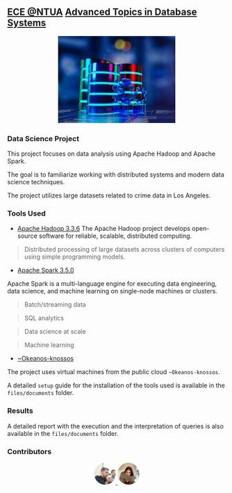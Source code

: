 ## [ECE @NTUA](https://www.ece.ntua.gr/en/undergraduate/info) [Advanced Topics in Database Systems](https://www.ece.ntua.gr/en/undergraduate/courses/3189)

<p align="center">
  <img src="/files/photos/atds.png" alt="ATDS's Custom Image" width="270" height="200" />
</p>

### Data Science Project
This project focuses on data analysis using Apache Hadoop and Apache Spark. 

The goal is to familiarize working with distributed systems and modern data science techniques. 

The project utilizes large datasets related to crime data in Los Angeles.

### Tools Used
- [Apache Hadoop 3.3.6](https://hadoop.apache.org/) 
The Apache Hadoop project develops open-source software for reliable, scalable, distributed computing.

> Distributed processing of large datasets across clusters of computers using simple programming models.

- [Apache Spark 3.5.0](https://spark.apache.org/)

Apache Spark is a multi-language engine for executing data engineering, data science, and machine learning on single-node machines or clusters.

> Batch/streaming data

> SQL analytics

> Data science at scale

> Machine learning

- [~Okeanos-knossos](https://okeanos-knossos.grnet.gr/home/)

The project uses virtual machines from the public cloud `~Okeanos-knossos`.

A detailed `setup` guide for the installation of the tools used is available in the `files/documents` folder.

### Results
A detailed report with the execution and the interpretation of queries is also available in the `files/documents` folder.

### Contributors
<p align="center">
    <a href="https://github.com/VikentiosVitalis">
      <img src="/files/photos/vikentios.png" width="10%">
    </a>  
    <a href="https://github.com/korinaak">
      <img src="/files/photos/korina.png" width="10%">
    </a>  
<p>